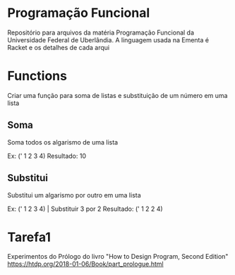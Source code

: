 # Programação Funcional

Repositório para arquivos da matéria Programação Funcional da Universidade Federal de Uberlândia. A linguagem usada na Ementa é Racket e os detalhes de cada arqui

# Functions

Criar uma função para soma de listas e substituição de um número em uma lista

## Soma

Soma todos os algarismo de uma lista

Ex: (' 1 2 3 4)
Resultado: 10

## Substitui

Substitui um algarismo por outro em uma lista

Ex: (' 1 2 3 4) | Substituir 3 por 2
Resultado: (' 1 2 2 4)

# Tarefa1

Experimentos do Prólogo do livro "How to Design Program, Second Edition"
https://htdp.org/2018-01-06/Book/part_prologue.html
